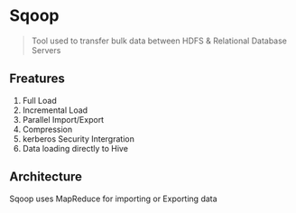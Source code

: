 # Sqoop

> Tool used to transfer bulk data between HDFS & Relational Database Servers

## Freatures

1. Full Load
2. Incremental Load
3. Parallel Import/Export
4. Compression
5. kerberos Security Intergration
6. Data loading directly to Hive


## Architecture

Sqoop uses MapReduce for importing or Exporting data


